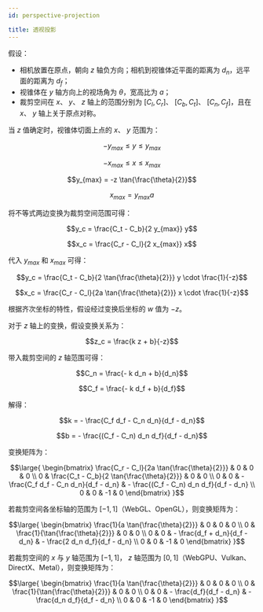 ```yaml
---
id: perspective-projection

title: 透视投影
---
```


假设：

- 相机放置在原点，朝向 $z$ 轴负方向；相机到视锥体近平面的距离为 $d_n$，远平面的距离为 $d_f$；
- 视锥体在 $y$ 轴方向上的视场角为 $\theta$，宽高比为 $a$；
- 裁剪空间在 $x$、 $y$、 $z$ 轴上的范围分别为 $[C_l, C_r]$、 $[C_b, C_t]$、 $[C_n, C_f]$，且在 $x$、 $y$ 轴上关于原点对称。

当 $z$ 值确定时，视锥体切面上点的 $x$、 $y$ 范围为：

```math
-y_{max} \leqslant y \leqslant y_{max}
```

```math
-x_{max} \leqslant x \leqslant x_{max}
```

```math
y_{max} = -z \tan{\frac{\theta}{2}}
```

```math
x_{max} = y_{max} a
```

将不等式两边变换为裁剪空间范围可得：

```math
y_c = \frac{C_t - C_b}{2 y_{max}} y
```

```math
x_c = \frac{C_r - C_l}{2 x_{max}} x
```

代入 $y_{max}$ 和 $x_{max}$ 可得：

```math
y_c = \frac{C_t - C_b}{2 \tan{\frac{\theta}{2}}} y \cdot \frac{1}{-z}
```

```math
x_c = \frac{C_r - C_l}{2a  \tan{\frac{\theta}{2}}} x \cdot \frac{1}{-z}
```

根据齐次坐标的特性，假设经过变换后坐标的 $w$ 值为 $-z$。

对于 $z$ 轴上的变换，假设变换关系为：

```math
z_c = \frac{k z + b}{-z}
```

带入裁剪空间的 $z$ 轴范围可得：

```math
C_n = \frac{- k d_n + b}{d_n}
```

```math
C_f = \frac{- k d_f + b}{d_f}
```

解得：

```math
k = - \frac{C_f d_f - C_n d_n}{d_f - d_n}
```

```math
b = - \frac{(C_f - C_n) d_n d_f}{d_f - d_n}
```

变换矩阵为：

```math
\large{
  \begin{bmatrix}
   \frac{C_r - C_l}{2a  \tan{\frac{\theta}{2}}} & 0 & 0 & 0 \\
    0 & \frac{C_t - C_b}{2 \tan{\frac{\theta}{2}}} & 0 & 0 \\
    0 & 0 & - \frac{C_f d_f - C_n d_n}{d_f - d_n} & - \frac{(C_f - C_n) d_n d_f}{d_f - d_n} \\
    0 & 0 & -1 & 0
  \end{bmatrix}
}
```

若裁剪空间各坐标轴的范围为 $[-1, 1]$（WebGL、OpenGL），则变换矩阵为：

```math
\large{
  \begin{bmatrix}
   \frac{1}{a  \tan{\frac{\theta}{2}}} & 0 & 0 & 0 \\
    0 & \frac{1}{\tan{\frac{\theta}{2}}} & 0 & 0 \\
    0 & 0 & - \frac{d_f + d_n}{d_f - d_n} & - \frac{2 d_n d_f}{d_f - d_n} \\
    0 & 0 & -1 & 0
  \end{bmatrix}
}
```

若裁剪空间的 $x$ 与 $y$ 轴范围为 $[-1, 1]$， $z$ 轴范围为 $[0, 1]$（WebGPU、Vulkan、DirectX、Metal），则变换矩阵为：

```math
\large{
  \begin{bmatrix}
   \frac{1}{a  \tan{\frac{\theta}{2}}} & 0 & 0 & 0 \\
    0 & \frac{1}{\tan{\frac{\theta}{2}}} & 0 & 0 \\
    0 & 0 & - \frac{d_f}{d_f - d_n} & - \frac{d_n d_f}{d_f - d_n} \\
    0 & 0 & -1 & 0
  \end{bmatrix}
}
```
